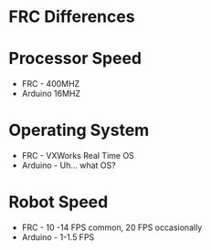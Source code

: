 <!SLIDE incremental>
# FRC Differences

<!SLIDE incremental bullets>
# Processor Speed
* FRC - 400MHZ 
* Arduino 16MHZ 

<!SLIDE incremental bullets>
# Operating System
* FRC - VXWorks Real Time OS
* Arduino - Uh... what OS?

<!SLIDE incremental bullets>
# Robot Speed
* FRC - 10 -14 FPS common, 20 FPS occasionally
* Arduino - 1-1.5 FPS
